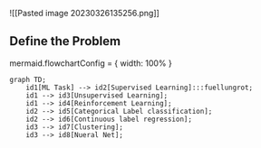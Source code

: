 
![[Pasted image 20230326135256.png]]

## Define the Problem


mermaid.flowchartConfig = {
    width: 100%
}
```mermaid
graph TD;
	id1[ML Task] --> id2[Supervised Learning]:::fuellungrot;
	id1 --> id3[Unsupervised Learning];
	id1 --> id4[Reinforcement Learning];
	id2 --> id5[Categorical Label classification];
	id2 --> id6[Continuous label regression];
	id3 --> id7[Clustering];
	id3 --> id8[Nueral Net];
```


